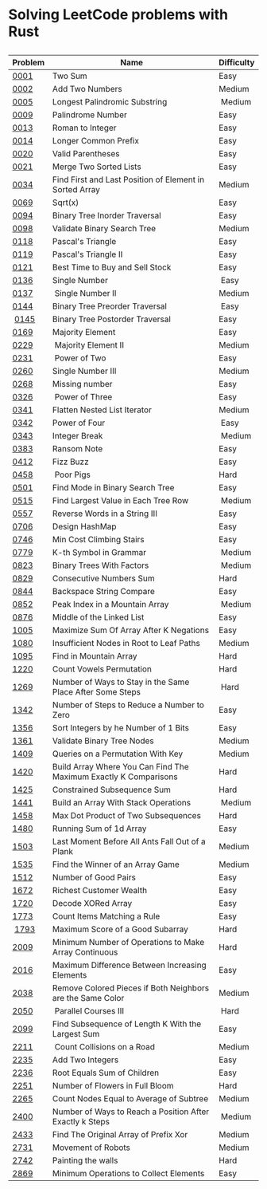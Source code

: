 # Solving LeetCode problems with Rust

##

| Problem | Name | Difficulty |
|---------|------|------------|
| [0001](https://leetcode.com/problems/two-sum/) | Two Sum | Easy |
| [0002](https://leetcode.com/problems/add-two-numbers/) | Add Two Numbers | Medium |
| [0005](https://leetcode.com/problems/longest-palindromic-substring/) | Longest Palindromic Substring | Medium |
| [0009](https://leetcode.com/problems/palindrome-number/) | Palindrome Number | Easy |
| [0013](https://leetcode.com/problems/roman-to-integer/) | Roman to Integer | Easy |
| [0014](https://leetcode.com/problems/longest-common-prefix/) | Longer Common Prefix | Easy |
| [0020](https://leetcode.com/problems/valid-parentheses/) | Valid Parentheses | Easy |
| [0021](https://leetcode.com/problems/merge-two-sorted-lists/) | Merge Two Sorted Lists | Easy |
| [0034](https://leetcode.com/problems/find-first-and-last-position-of-element-in-sorted-array/) | Find First and Last Position of Element in Sorted Array | Medium |
| [0069](https://leetcode.com/problems/sqrtx/) | Sqrt(x) | Easy |
| [0094](https://leetcode.com/problems/binary-tree-inorder-traversal/) | Binary Tree Inorder Traversal | Easy |
| [0098](https://leetcode.com/problems/validate-binary-search-tree/) | Validate Binary Search Tree | Medium |
| [0118](https://leetcode.com/problems/pascals-triangle/) | Pascal's Triangle | Easy |
| [0119](https://leetcode.com/problems/pascals-triangle-ii/) | Pascal's Triangle II | Easy |
| [0121](https://leetcode.com/problems/best-time-to-buy-and-sell-stock/) | Best Time to Buy and Sell Stock | Easy |
| [0136](https://leetcode.com/problems/single-number/) | Single Number | Easy |
| [0137](https://leetcode.com/problems/single-number-ii/) | Single Number II | Medium |
| [0144](https://leetcode.com/problems/binary-tree-preorder-traversal/) | Binary Tree Preorder Traversal | Easy |
| [0145](https://leetcode.com/problems/binary-tree-postorder-traversal/) | Binary Tree Postorder Traversal | Easy |
| [0169](https://leetcode.com/problems/majority-element/) | Majority Element | Easy |
| [0229](https://leetcode.com/problems/majority-element-ii/) | Majority Element II | Medium |
| [0231](https://leetcode.com/problems/power-of-two/) | Power of Two | Easy |
| [0260](https://leetcode.com/problems/single-number-iii/) | Single Number III | Medium |
| [0268](https://leetcode.com/problems/missing-number/) | Missing number | Easy |
| [0326](https://leetcode.com/problems/power-of-three/) | Power of Three | Easy |
| [0341](https://leetcode.com/problems/flatten-nested-list-iterator/) | Flatten Nested List Iterator | Medium |
| [0342](https://leetcode.com/problems/power-of-four/) | Power of Four | Easy |
| [0343](https://leetcode.com/problems/integer-break/) | Integer Break | Medium |
| [0383](https://leetcode.com/problems/ransom-note/) | Ransom Note | Easy |
| [0412](https://leetcode.com/problems/fizz-buzz/) | Fizz Buzz | Easy |
| [0458](https://leetcode.com/problems/poor-pigs/) | Poor Pigs | Hard |
| [0501](https://leetcode.com/problems/find-mode-in-binary-search-tree/) | Find Mode in Binary Search Tree | Easy |
| [0515](https://leetcode.com/problems/find-largest-value-in-each-tree-row/) | Find Largest Value in Each Tree Row | Medium |
| [0557](https://leetcode.com/problems/reverse-words-in-a-string-iii/) | Reverse Words in a String III | Easy |
| [0706](https://leetcode.com/problems/design-hashmap/) | Design HashMap | Easy |
| [0746](https://leetcode.com/problems/min-cost-climbing-stairs/) | Min Cost Climbing Stairs | Easy |
| [0779](https://leetcode.com/problems/k-th-symbol-in-grammar/) | K-th Symbol in Grammar | Medium |
| [0823](https://leetcode.com/problems/binary-trees-with-factors/) | Binary Trees With Factors | Medium |
| [0829](https://leetcode.com/problems/consecutive-numbers-sum/) | Consecutive Numbers Sum | Hard |
| [0844](https://leetcode.com/problems/backspace-string-compare/) | Backspace String Compare | Easy |
| [0852](https://leetcode.com/problems/peak-index-in-a-mountain-array/) | Peak Index in a Mountain Array | Medium |
| [0876](https://leetcode.com/problems/middle-of-the-linked-list/) | Middle of the Linked List | Easy |
| [1005](https://leetcode.com/problems/maximize-sum-of-array-after-k-negations/) | Maximize Sum Of Array After K Negations | Easy |
| [1080](https://leetcode.com/problems/insufficient-nodes-in-root-to-leaf-paths/) | Insufficient Nodes in Root to Leaf Paths | Medium |
| [1095](https://leetcode.com/problems/find-in-mountain-array/) | Find in Mountain Array | Hard |
| [1220](https://leetcode.com/problems/count-vowels-permutation/) | Count Vowels Permutation | Hard |
| [1269](https://leetcode.com/problems/number-of-ways-to-stay-in-the-same-place-after-some-steps/) | Number of Ways to Stay in the Same Place After Some Steps | Hard | 
| [1342](https://leetcode.com/problems/number-of-steps-to-reduce-a-number-to-zero/) | Number of Steps to Reduce a Number to Zero | Easy |
| [1356](https://leetcode.com/problems/sort-integers-by-the-number-of-1-bits/) | Sort Integers by he Number of 1 Bits | Easy |
| [1361](https://leetcode.com/problems/validate-binary-tree-nodes/) | Validate Binary Tree Nodes | Medium |
| [1409](https://leetcode.com/problems/queries-on-a-permutation-with-key/) | Queries on a Permutation With Key | Medium |
| [1420](https://leetcode.com/problems/build-array-where-you-can-find-the-maximum-exactly-k-comparisons/) | Build Array Where You Can Find The Maximum Exactly K Comparisons | Hard |
| [1425](https://leetcode.com/problems/constrained-subsequence-sum/) | Constrained Subsequence Sum | Hard |
| [1441](https://leetcode.com/problems/build-an-array-with-stack-operations/) | Build an Array With Stack Operations | Medium |
| [1458](https://leetcode.com/problems/max-dot-product-of-two-subsequences/) | Max Dot Product of Two Subsequences | Hard |
| [1480](https://leetcode.com/problems/running-sum-of-1d-array/) | Running Sum of 1d Array | Easy |
| [1503](https://leetcode.com/problems/last-moment-before-all-ants-fall-out-of-a-plank/) | Last Moment Before All Ants Fall Out of a Plank | Medium |
| [1535](https://leetcode.com/problems/find-the-winner-of-an-array-game/) | Find the Winner of an Array Game | Medium |
| [1512](https://leetcode.com/problems/number-of-good-pairs/) | Number of Good Pairs | Easy |
| [1672](https://leetcode.com/problems/richest-customer-wealth/) | Richest Customer Wealth | Easy |
| [1720](https://leetcode.com/problems/decode-xored-array/) | Decode XORed Array | Easy |
| [1773](https://leetcode.com/problems/count-items-matching-a-rule/) | Count Items Matching a Rule | Easy |
| [1793](https://leetcode.com/problems/maximum-score-of-a-good-subarray/) | Maximum Score of a Good Subarray | Hard |
| [2009](https://leetcode.com/problems/minimum-number-of-operations-to-make-array-continuous/) | Minimum Number of Operations to Make Array Continuous | Hard |
| [2016](https://leetcode.com/problems/maximum-difference-between-increasing-elements/) | Maximum Difference Between Increasing Elements | Easy |
| [2038](https://leetcode.com/problems/remove-colored-pieces-if-both-neighbors-are-the-same-color/) | Remove Colored Pieces if Both Neighbors are the Same Color | Medium |
| [2050](https://leetcode.com/problems/parallel-courses-iii/) | Parallel Courses III | Hard |
| [2099](https://leetcode.com/problems/find-subsequence-of-length-k-with-the-largest-sum/) | Find Subsequence of Length K With the Largest Sum | Easy |
| [2211](https://leetcode.com/problems/count-collisions-on-a-road/) | Count Collisions on a Road | Medium |
| [2235](https://leetcode.com/problems/add-two-integers/) | Add Two Integers | Easy |
| [2236](https://leetcode.com/problems/root-equals-sum-of-children/) | Root Equals Sum of Children | Easy |
| [2251](https://leetcode.com/problems/number-of-flowers-in-full-bloom/) | Number of Flowers in Full Bloom | Hard |
| [2265](https://leetcode.com/problems/count-nodes-equal-to-average-of-subtree/) | Count Nodes Equal to Average of Subtree | Medium |
| [2400](https://leetcode.com/problems/number-of-ways-to-reach-a-position-after-exactly-k-steps/) | Number of Ways to Reach a Position After Exactly k Steps | Medium |
| [2433](https://leetcode.com/problems/find-the-original-array-of-prefix-xor/) | Find The Original Array of Prefix Xor | Medium |
| [2731](https://leetcode.com/problems/movement-of-robots/) | Movement of Robots | Medium |
| [2742](https://leetcode.com/problems/painting-the-walls/) | Painting the walls | Hard |
| [2869](https://leetcode.com/problems/minimum-operations-to-collect-elements/) | Minimum Operations to Collect Elements | Easy |